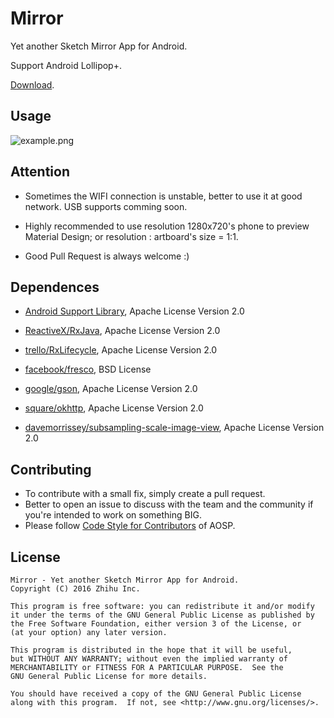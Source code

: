 Mirror
===

Yet another Sketch Mirror App for Android.

Support Android Lollipop+.

[Download](https://github.com/zhihu/mirror/releases/download/1.0.0/Mirror.1.0.0.apk "Mirror.1.0.0.apk").

## Usage

![example.png](./example.png "example.png")

## Attention 

 - Sometimes the WIFI connection is unstable, better to use it at good network. USB supports comming soon.

 - Highly recommended to use resolution 1280x720's phone to preview Material Design; or resolution : artboard's size = 1:1.

 - Good Pull Request is always welcome :)

## Dependences

 - [Android Support Library](https://developer.android.com/topic/libraries/support-library/index.html "Support Library"), Apache License Version 2.0

 - [ReactiveX/RxJava](https://github.com/ReactiveX/RxJava "ReactiveX/RxJava"), Apache License Version 2.0

 - [trello/RxLifecycle](https://github.com/trello/RxLifecycle "trello/RxLifecycle"), Apache License Version 2.0

 - [facebook/fresco](https://github.com/facebook/fresco "facebook/fresco"), BSD License

 - [google/gson](https://github.com/google/gson "google/gson"), Apache License Version 2.0

 - [square/okhttp](https://github.com/square/okhttp "square/okhttp"), Apache License Version 2.0

 - [davemorrissey/subsampling-scale-image-view](https://github.com/davemorrissey/subsampling-scale-image-view "davemorrissey/subsampling-scale-image-view"), Apache License Version 2.0
 
## Contributing
 - To contribute with a small fix, simply create a pull request.
 - Better to open an issue to discuss with the team and the community if you're intended to work on something BIG.
 - Please follow [Code Style for Contributors](https://source.android.com/source/code-style) of AOSP.

## License

    Mirror - Yet another Sketch Mirror App for Android.
    Copyright (C) 2016 Zhihu Inc.

    This program is free software: you can redistribute it and/or modify
    it under the terms of the GNU General Public License as published by
    the Free Software Foundation, either version 3 of the License, or
    (at your option) any later version.

    This program is distributed in the hope that it will be useful,
    but WITHOUT ANY WARRANTY; without even the implied warranty of
    MERCHANTABILITY or FITNESS FOR A PARTICULAR PURPOSE.  See the
    GNU General Public License for more details.

    You should have received a copy of the GNU General Public License
    along with this program.  If not, see <http://www.gnu.org/licenses/>.
